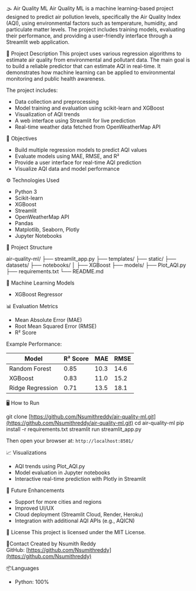 🌫️ Air Quality ML
Air Quality ML is a machine learning-based project designed to predict air pollution levels, specifically the Air Quality Index (AQI), using environmental factors such as temperature, humidity, and particulate matter levels. The project includes training models, evaluating their performance, and providing a user-friendly interface through a Streamlit web application.

📖 Project Description
This project uses various regression algorithms to estimate air quality from environmental and pollutant data. The main goal is to build a reliable predictor that can estimate AQI in real-time. It demonstrates how machine learning can be applied to environmental monitoring and public health awareness.

The project includes:
- Data collection and preprocessing
- Model training and evaluation using scikit-learn and XGBoost
- Visualization of AQI trends
- A web interface using Streamlit for live prediction
- Real-time weather data fetched from OpenWeatherMap API

🎯 Objectives
- Build multiple regression models to predict AQI values
- Evaluate models using MAE, RMSE, and R²
- Provide a user interface for real-time AQI prediction
- Visualize AQI data and model performance

⚙️ Technologies Used
- Python 3
- Scikit-learn
- XGBoost
- Streamlit
- OpenWeatherMap API
- Pandas
- Matplotlib, Seaborn, Plotly
- Jupyter Notebooks

📁 Project Structure

air-quality-ml/
├── streamlit\_app.py
├── templates/
├── static/
├── datasets/
├── notebooks/
│   ├── XGBoost
├── models/
├── Plot\_AQI.py
├── requirements.txt
└── README.md

🧠 Machine Learning Models
- XGBoost Regressor

📊 Evaluation Metrics
- Mean Absolute Error (MAE)
- Root Mean Squared Error (RMSE)
- R² Score

Example Performance:

| Model             | R² Score | MAE  | RMSE |
|------------------|----------|------|------|
| Random Forest     | 0.85     | 10.3 | 14.6 |
| XGBoost           | 0.83     | 11.0 | 15.2 |
| Ridge Regression  | 0.71     | 13.5 | 18.1 |

🖥️ How to Run

git clone [https://github.com/Nsumithreddy/air-quality-ml.git](https://github.com/Nsumithreddy/air-quality-ml.git)
cd air-quality-ml
pip install -r requirements.txt
streamlit run streamlit\_app.py

Then open your browser at: `http://localhost:8501/`

📈 Visualizations
- AQI trends using Plot_AQI.py
- Model evaluation in Jupyter notebooks
- Interactive real-time prediction with Plotly in Streamlit

🔮 Future Enhancements
- Support for more cities and regions
- Improved UI/UX
- Cloud deployment (Streamlit Cloud, Render, Heroku)
- Integration with additional AQI APIs (e.g., AQICN)

📜 License
This project is licensed under the MIT License.

🤝Contact
Created by Nsumith Reddy  
GitHub: [https://github.com/Nsumithreddy](https://github.com/Nsumithreddy)

📦Languages
- Python: 100%

